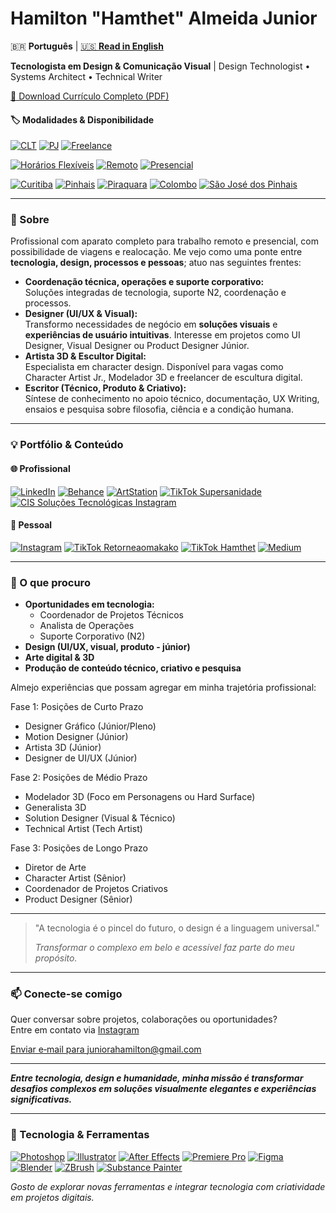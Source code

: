 # Hamilton "Hamthet" Almeida Junior

🇧🇷 **Português** | [🇺🇸 **Read in English**](READMEEnglish.md)

**Tecnologista em Design & Comunicação Visual** | Design Technologist • Systems Architect • Technical Writer

[📄 Download Currículo Completo (PDF)](CURRICULO102025Geral_Portuguese.pdf)

#### 🏷️ Modalidades & Disponibilidade

[![CLT](https://img.shields.io/badge/CLT-0d47a1?style=for-the-badge)](#)
[![PJ](https://img.shields.io/badge/PJ-039be5?style=for-the-badge)](#)
[![Freelance](https://img.shields.io/badge/Freelance-43a047?style=for-the-badge)](#)

[![Horários Flexíveis](https://img.shields.io/badge/Horários%20Flexíveis-ffd600?style=for-the-badge)](#)
[![Remoto](https://img.shields.io/badge/Remoto-26a69a?style=for-the-badge)](#)
[![Presencial](https://img.shields.io/badge/Presencial-8e24aa?style=for-the-badge)](#)

[![Curitiba](https://img.shields.io/badge/Curitiba-388e3c?style=for-the-badge)](#)
[![Pinhais](https://img.shields.io/badge/Pinhais-c62828?style=for-the-badge)](#)
[![Piraquara](https://img.shields.io/badge/Piraquara-3949ab?style=for-the-badge)](#)
[![Colombo](https://img.shields.io/badge/Colombo-fbc02d?style=for-the-badge)](#)
[![São José dos Pinhais](https://img.shields.io/badge/São%20José%20dos%20Pinhais-5d4037?style=for-the-badge)](#)

---

### 📌 Sobre

Profissional com aparato completo para trabalho remoto e presencial, com possibilidade de viagens e realocação. Me vejo como uma ponte entre **tecnologia, design, processos e pessoas**; atuo nas seguintes frentes:
- **Coordenação técnica, operações e suporte corporativo:**  
  Soluções integradas de tecnologia, suporte N2, coordenação e processos.
- **Designer (UI/UX & Visual):**  
  Transformo necessidades de negócio em **soluções visuais** e **experiências de usuário intuitivas**. Interesse em projetos como UI Designer, Visual Designer ou Product Designer Júnior.
- **Artista 3D & Escultor Digital:**  
  Especialista em character design. Disponível para vagas como Character Artist Jr., Modelador 3D e freelancer de escultura digital.
- **Escritor (Técnico, Produto & Criativo):**  
  Síntese de conhecimento no apoio técnico, documentação, UX Writing, ensaios e pesquisa sobre filosofia, ciência e a condição humana.

---

### 💡 Portfólio & Conteúdo

#### 🌐 Profissional

[![LinkedIn](https://img.shields.io/badge/LinkedIn-0077b5?style=for-the-badge&logo=linkedin&logoColor=white)](https://www.linkedin.com/in/hamthet/)
[![Behance](https://img.shields.io/badge/Behance-1769ff?style=for-the-badge&logo=behance&logoColor=white)](https://www.behance.net/hamthet)
[![ArtStation](https://img.shields.io/badge/ArtStation-13aff0?style=for-the-badge&logo=artstation&logoColor=white)](https://www.artstation.com/hamthet)
[![TikTok Supersanidade](https://img.shields.io/badge/TikTok%20Supersanidade-000000?style=for-the-badge&logo=tiktok&logoColor=white)](https://www.tiktok.com/@supersanidade)
[![CIS Soluções Tecnológicas Instagram](https://img.shields.io/badge/Cisso%20Soluções-E4405F?style=for-the-badge&logo=instagram&logoColor=white)](https://www.instagram.com/cissolucoestecnologicas/)

#### 👤 Pessoal

[![Instagram](https://img.shields.io/badge/Instagram-E4405F?style=for-the-badge&logo=instagram&logoColor=white)](https://www.instagram.com/hamthet/)
[![TikTok Retorneaomakako](https://img.shields.io/badge/TikTok%20Retorneaomakako-000000?style=for-the-badge&logo=tiktok&logoColor=white)](https://www.tiktok.com/@retorneaomakako)
[![TikTok Hamthet](https://img.shields.io/badge/TikTok%20Hamthet-000000?style=for-the-badge&logo=tiktok&logoColor=white)](https://www.tiktok.com/@hamthet)
[![Medium](https://img.shields.io/badge/Medium-00ab6c?style=for-the-badge&logo=medium&logoColor=white)](https://hamthet.medium.com/)

---

### 🎯 O que procuro

- **Oportunidades em tecnologia:**  
  - Coordenador de Projetos Técnicos  
  - Analista de Operações  
  - Suporte Corporativo (N2)
- **Design (UI/UX, visual, produto - júnior)**
- **Arte digital & 3D**
- **Produção de conteúdo técnico, criativo e pesquisa**

Almejo experiências que possam agregar em minha trajetória profissional:

Fase 1: Posições de Curto Prazo
- Designer Gráfico (Júnior/Pleno)
- Motion Designer (Júnior)
- Artista 3D (Júnior)
- Designer de UI/UX (Júnior)

Fase 2: Posições de Médio Prazo
- Modelador 3D (Foco em Personagens ou Hard Surface)
- Generalista 3D
- Solution Designer (Visual & Técnico)
- Technical Artist (Tech Artist)

Fase 3: Posições de Longo Prazo
- Diretor de Arte
- Character Artist (Sênior)
- Coordenador de Projetos Criativos
- Product Designer (Sênior)

---

> "A tecnologia é o pincel do futuro, o design é a linguagem universal."
> 
> _Transformar o complexo em belo e acessível faz parte do meu propósito._

---

### 📫 Conecte-se comigo

Quer conversar sobre projetos, colaborações ou oportunidades?  
Entre em contato via [Instagram](https://www.instagram.com/hamthet/)

<a href="mailto:juniorahamilton@gmail.com">Enviar e‑mail para juniorahamilton@gmail.com</a>

---

**_Entre tecnologia, design e humanidade, minha missão é transformar desafios complexos em soluções visualmente elegantes e experiências significativas._**

---

### 🚀 Tecnologia & Ferramentas

[![Photoshop](https://img.shields.io/badge/Photoshop-31A8FF?style=for-the-badge&logo=adobephotoshop&logoColor=white)](#)
[![Illustrator](https://img.shields.io/badge/Illustrator-FF9A00?style=for-the-badge&logo=adobeillustrator&logoColor=white)](#)
[![After Effects](https://img.shields.io/badge/After%20Effects-9999FF?style=for-the-badge&logo=adobeaftereffects&logoColor=white)](#)
[![Premiere Pro](https://img.shields.io/badge/Premiere%20Pro-9999FF?style=for-the-badge&logo=adobepremierepro&logoColor=white)](#)
[![Figma](https://img.shields.io/badge/Figma-F24E1E?style=for-the-badge&logo=figma&logoColor=white)](#)
[![Blender](https://img.shields.io/badge/Blender-F5792A?style=for-the-badge&logo=blender&logoColor=white)](#)
[![ZBrush](https://img.shields.io/badge/ZBrush-222?style=for-the-badge&logoColor=white)](#)
[![Substance Painter](https://img.shields.io/badge/Substance%20Painter-e94e1b?style=for-the-badge&logo=adobe&logoColor=white)](#)

_Gosto de explorar novas ferramentas e integrar tecnologia com criatividade em projetos digitais._
